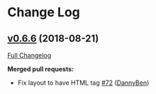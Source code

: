 # Change Log

## [v0.6.6](https://github.com/DannyBen/madness/tree/v0.6.6) (2018-08-21)
[Full Changelog](https://github.com/DannyBen/madness/compare/v0.6.5...v0.6.6)

**Merged pull requests:**

- Fix layout to have HTML tag [\#72](https://github.com/DannyBen/madness/pull/72) ([DannyBen](https://github.com/DannyBen))
